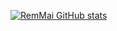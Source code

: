 
[![RemMai GitHub stats](https://github-readme-stats.vercel.app/api?username=remmai)](https://github.com/remmai)
